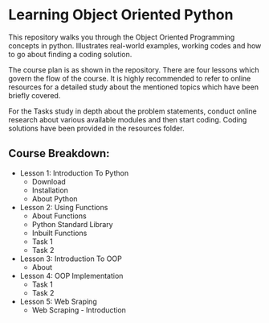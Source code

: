 # Learning Object Oriented Python

This repository walks you through the Object Oriented Programming concepts in python. Illustrates real-world examples, working codes and how to go about finding a coding solution.

The course plan is as shown in the repository. There are four lessons which govern the flow of the course. It is highly recommended to refer to online resources for a detailed study about the mentioned topics which have been briefly covered.

For the Tasks study in depth about the problem statements, conduct online research about various available modules and then start coding. Coding solutions have been provided in the resources folder. 


## Course Breakdown:



*   Lesson 1: Introduction To Python
    *   Download
    *   Installation
    *   About Python
*   Lesson 2: Using Functions
    *   About Functions
    *   Python Standard Library
    *   Inbuilt Functions
    *   Task 1
    *   Task 2
*   Lesson 3: Introduction To OOP
    *   About
*   Lesson 4: OOP Implementation
    *   Task 1 
    *   Task 2
*   Lesson 5: Web Sraping
    *   Web Scraping - Introduction 
